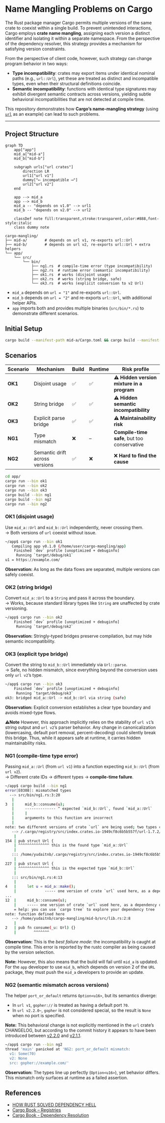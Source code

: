 # Name Mangling Problems on Cargo
The Rust package manager Cargo permits multiple versions of the same crate to coexist within a single build. To prevent unintended interactions, Cargo employs **crate name mangling**, assigning each version a distinct identifier and isolating it within a separate namespace. From the perspective of the dependency resolver, this strategy provides a mechanism for satisfying version constraints.  

From the perspective of client code, however, such strategy can change program behavior in two ways:  
- **Type incompatibility**: crates may export items under identical nominal paths (e.g., `url::Url`), yet these are treated as distinct and incompatible types, even when their structural definitions coincide.
- **Semantic incompatibility**: functions with identical type signatures may exhibit divergent semantic contracts across versions, yielding subtle behavioral incompatibilities that are not detected at compile time.

This repository demonstrates how **Cargo’s name-mangling strategy** (using [`url`](https://crates.io/crates/url) as an example) can lead to such problems.

---

## Project Structure
```mermaid
graph TD
    app["app"]
    mid_a["mid-a"]
    mid_b["mid-b"]

    subgraph urls["url crates"]
        direction LR
        url1["url v1"]
        dummy["⟵ incompatible ⟶"]
        url2["url v2"]
    end

    app --> mid_a
    app --> mid_b
    mid_a -- "depends on v1.0" --> url1
    mid_b -- "depends on v2.0" --> url2

    classDef note fill:transparent,stroke:transparent,color:#888,font-style:italic
    class dummy note
```

```
cargo-mangling/
├── mid-a/        # depends on url v1, re-exports url::Url
├── mid-b/        # depends on url v2, re-exports url::Url + extra helpers
└── app/
    └── src/
        └── bin/
            ├── ng1.rs  # compile-time error (type incompatibility)
            ├── ng2.rs  # runtime error (semantic incompatibility)
            ├── ok1.rs  # works (disjoint usage)
            ├── ok2.rs  # works (string bridge, safe)
            └── ok3.rs  # works (explicit conversion to v2 Url)
```

- `mid_a` depends on `url = "1"` and re-exports `url::Url`.  
- `mid_b` depends on `url = "2"` and re-exports `url::Url`, with additional helper APIs.  
- `app` imports both and provides multiple binaries (`src/bin/*.rs`) to demonstrate different scenarios.

## Initial Setup
```bash
cargo build --manifest-path mid-a/Cargo.toml && cargo build --manifest-path mid-b/Cargo.toml
```

## Scenarios

| Scenario | Mechanism                        | Build | Runtime | Risk profile                | 
| -------- | -------------------------------- | ----- | ------- | --------------------------- | 
| **OK1**  | Disjoint usage                   | ✅     | ✅       | ⚠ **Hidden version mixture in a program**      | 
| **OK2**  | String bridge                    | ✅     | ✅       | ⚠ **Hidden semantic incompatibility** | 
| **OK3**  | Explicit parse bridge            | ✅     | ✅       | ⚠ **Maintainability risk**  | 
| **NG1**  | Type mismatch         | ❌     | –       | **Compile-time safe**, but too conservative | 
| **NG2**  | Semantic drift across versions | ✅     | ❌       | ❌ **Hard to find the cause**   | 

```bash
cd app/
cargo run --bin ok1
cargo run --bin ok2
cargo run --bin ok3 
cargo build --bin ng1 
cargo build --bin ng2
cargo run --bin ng2
```

### OK1 (disjoint usage)

Use `mid_a::Url` and `mid_b::Url` independently, never crossing them.  
→ Both versions of `url` coexist without issue.

```bash
~/app$ cargo run --bin ok1
   Compiling app v0.1.0 (/home/user/cargo-mangling/app)
    Finished `dev` profile [unoptimized + debuginfo]
     Running `target/debug/ok1`
u1 = https://example.com/
```

**Observation:** As long as the data flows are separated, multiple versions can safely coexist.

### OK2 (string bridge)

Convert `mid_a::Url` to a `String` and pass it across the boundary.  
→ Works, because standard library types like `String` are unaffected by crate versioning.

```bash
~/app$ cargo run --bin ok2
    Finished `dev` profile [unoptimized + debuginfo]
     Running `target/debug/ok2`
```

**Observation:** Stringly-typed bridges preserve compilation, but may hide semantic incompatibility.

### OK3 (explicit type bridge)

Convert the string to `mid_b::Url` immediately via `Url::parse`.  
→ Safe, no hidden mismatch, since everything beyond the conversion uses only `url v2`’s type.

```bash
~/app$ cargo run --bin ok3
    Finished `dev` profile [unoptimized + debuginfo]
     Running `target/debug/ok3`
ok3: bridged mid_a::Url -> mid_b::Url via string (safe)
```

**Observation:** Explicit conversion establishes a clear type boundary and avoids mixed-type flows.

**⚠Note** However, this approach implicitly relies on the stability of `url v1`’s string output and `url v2`’s parser behavior.
Any change in canonicalization (lowercasing, default port removal, percent-decoding) could silently break this bridge.
Thus, while it appears safe at runtime, it carries hidden maintainability risks.

### NG1 (compile-time type error)

Passing `mid_a::Url` (from `url v1`) into a function expecting `mid_b::Url` (from `url v2`).  
→ Different crate IDs → different types → **compile-time failure**.

```bash
~/app$ cargo build --bin ng1
error[E0308]: mismatched types
  --> src/bin/ng1.rs:3:20
   |
3  |     mid_b::consume(u);
   |     -------------- ^ expected `mid_b::Url`, found `mid_a::Url`
   |     |
   |     arguments to this function are incorrect
   |
note: two different versions of crate `url` are being used; two types coming from two different versions of the same crate are different types even if they look the same
   --> /.cargo/registry/src/index.crates.io-1949cf8c6b5b557f/url-1.7.2/src/lib.rs:154:1
    |
154 | pub struct Url {
    | ^^^^^^^^^^^^^^ this is the found type `mid_a::Url`
    |
   ::: /home/yudaitnb/.cargo/registry/src/index.crates.io-1949cf8c6b5b557f/url-2.5.4/src/lib.rs:227:1
    |
227 | pub struct Url {
    | ^^^^^^^^^^^^^^ this is the expected type `mid_b::Url`
    |
   ::: src/bin/ng1.rs:4:13
    |
4   |     let u = mid_a::make();   
    |             ----- one version of crate `url` used here, as a dependency of crate `mid_a`
...
12  |     mid_b::consume(u);
    |     ----- one version of crate `url` used here, as a dependency of crate `mid_b`
    = help: you can use `cargo tree` to explore your dependency tree
note: function defined here
   --> /home/yudaitnb/cargo-mangling/mid-b/src/lib.rs:2:8
    |
2   | pub fn consume(_u: Url) {}
    |        ^^^^^^^
```

**Observation:** This is the *best failure mode*: the incompatibility is caught at compile time. This error is reported by the rustc compiler as being caused by the version selection.

**Note:** However, this also means that the build will fail until `mid_a` is updated. For the `app` developer to use `mid_b`, which depends on version 2 of the `URL` package, they must push the `mid_a` developers to provide an update.

### NG2 (semantic mismatch across versions)

The helper `port_or_default` returns `Option<u16>`, but its semantics diverge:  
- In `url v1`, `gopher://` is treated as having a default port `70`.  
- In `url v2.2.0~`, `gopher` is not considered special, so the result is `None` when no port is specified.  

**Note:** This behavioral change is not explicitly mentioned in the `url` crate’s CHANGELOG, but according to the commit history it appears to have been introduced between [v2.2.0](https://docs.rs/url/2.2.0/url/struct.Url.html#method.port_or_known_default) and [v2.1.1](https://docs.rs/url/2.1.1/url/struct.Url.html#method.port_or_known_default).


```bash
~/app$ cargo run --bin ng2
thread 'main' panicked at 'NG2: port_or_default mismatch:
  v1: Some(70)
  v2: None
  src: gopher://example.com/'
```

**Observation:** The types line up perfectly (`Option<u16>`), yet behavior differs.  
This mismatch only surfaces at runtime as a failed assertion.

## References

- [HOW RUST SOLVED DEPENDENCY HELL](https://stephencoakley.com/2019/04/24/how-rust-solved-dependency-hell)
- [Cargo Book – Registries](https://doc.rust-lang.org/cargo/reference/registries.html)  
- [Cargo Book - Dependency Resolution](https://doc.rust-lang.org/cargo/reference/resolver.html#version-incompatibility-hazards)
